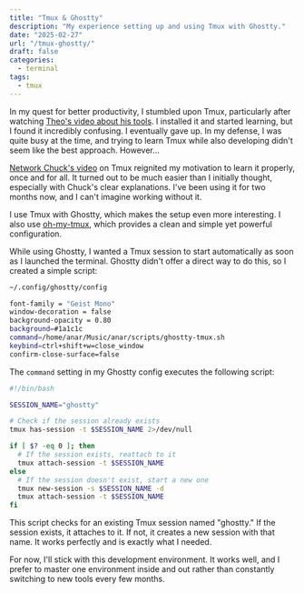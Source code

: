 ```yaml
---
title: "Tmux & Ghostty"
description: "My experience setting up and using Tmux with Ghostty."
date: "2025-02-27"
url: "/tmux-ghostty/"
draft: false
categories: 
  - terminal
tags:
  - tmux 
---
```


In my quest for better productivity, I stumbled upon Tmux, particularly after watching [Theo's video about his tools](https://youtu.be/uaCypXEJjes?si=pHZGRLCK6Ui81ubm&t=477). I installed it and started learning, but I found it incredibly confusing.  I eventually gave up.  In my defense, I was quite busy at the time, and trying to learn Tmux while also developing didn't seem like the best approach.  However...

[Network Chuck's video](https://www.youtube.com/watch?v=nTqu6w2wc68) on Tmux reignited my motivation to learn it properly, once and for all. It turned out to be much easier than I initially thought, especially with Chuck's clear explanations. I've been using it for two months now, and I can't imagine working without it.

I use Tmux with Ghostty, which makes the setup even more interesting. I also use [oh-my-tmux](https://github.com/gpakosz/.tmux), which provides a clean and simple yet powerful configuration.

While using Ghostty, I wanted a Tmux session to start automatically as soon as I launched the terminal.  Ghostty didn't offer a direct way to do this, so I created a simple script:
```bash
~/.config/ghostty/config

font-family = "Geist Mono"
window-decoration = false
background-opacity = 0.80
background=#1a1c1c
command=/home/anar/Music/anar/scripts/ghostty-tmux.sh
keybind=ctrl+shift+w=close_window
confirm-close-surface=false
```

The `command` setting in my Ghostty config executes the following script:

```bash
#!/bin/bash

SESSION_NAME="ghostty"

# Check if the session already exists
tmux has-session -t $SESSION_NAME 2>/dev/null

if [ $? -eq 0 ]; then
  # If the session exists, reattach to it
  tmux attach-session -t $SESSION_NAME
else
  # If the session doesn't exist, start a new one
  tmux new-session -s $SESSION_NAME -d
  tmux attach-session -t $SESSION_NAME
fi
```
This script checks for an existing Tmux session named "ghostty." If the session exists, it attaches to it. If not, it creates a new session with that name.  It works perfectly and is exactly what I needed.

For now, I'll stick with this development environment. It works well, and I prefer to master one environment inside and out rather than constantly switching to new tools every few months.
